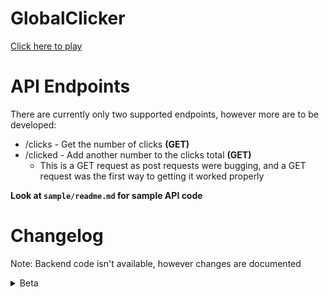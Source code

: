 # GlobalClicker
[Click here to play](https://gc.galvindev.me.uk)

# API Endpoints
There are currently only two supported endpoints, however more are to be developed:
* /clicks - Get the number of clicks **(GET)**
* /clicked - Add another number to the clicks total **(GET)**
  * This is a GET request as post requests were bugging, and a GET request was the first way to getting it worked properly  

**Look at `sample/readme.md` for sample API code**

# Changelog
Note: Backend code isn't available, however changes are documented

<details>
  <summary>Beta</summary>
  
  ### Beta 0.3 (26/07/2023)
  #### Frontend
  * Removed the two CSS files and replaced them with one `index.css` file
  * Changed the frequency of how often the API was requested from one second to two seconds to reduce stress on the server
  * Renamed `manifest.json` to `site.webmanifest`
  * Renamed `short_name` in manifest file to **Clicker App** to meet 12 character recommendation

  #### Backend
  * No changes. Version 1.0 will address >20 second response times

  ### Beta 0.2 (02/06/2023)
  String: Version 0.2-20230701
  #### Frontend
  * Changed cursor image to app icon
  * Removed React template files

  #### Backend
  * Changed the response to a **/clicked** request  
    * Previously the JSON response would be
    ```json
    {
      "fieldCount":0,
      "affectedRows":1,
      "insertId":0,
      "serverStatus":2,
      "warningCount":0,
      "message":"",
      "protocol41":true,
      "changedRows":0
    }
    ```
    however, it's now been changed to:
    ```json
    {
      "clicks": 1
    }
    ```

  #### Other
  * Modified some things in README

  ### Beta 0.1 (21/06/2023)
  String: Version 0.1-20230621
  #### Frontend
  - Design released
  #### Backend
  - APIS
    - `/clicks` - Get the number of clicks (GET)
</details>